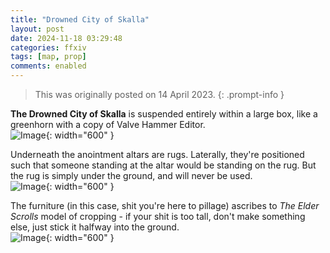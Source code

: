 ```yaml
---
title: "Drowned City of Skalla"
layout: post
date: 2024-11-18 03:29:48
categories: ffxiv
tags: [map, prop]
comments: enabled
---
```

> This was originally posted on 14 April 2023.
{: .prompt-info }

**The Drowned City of Skalla** is suspended entirely within a large box, like a greenhorn with a copy of Valve Hammer Editor.  
![Image](/Skalla_1.jpg){: width="600" }
                                                                                                          
Underneath the anointment altars are rugs. Laterally, they're positioned such that someone standing at the altar would be standing on the rug. But the rug is simply under the ground, and will never be used.  
![Image](/Skalla_2.jpg){: width="600" }  
                                                                                                          
The furniture (in this case, shit you're here to pillage) ascribes to *The Elder Scrolls* model of cropping - if your shit is too tall, don't make something else, just stick it halfway into the ground.  
![Image](/Skalla_3.jpg){: width="600" }  


